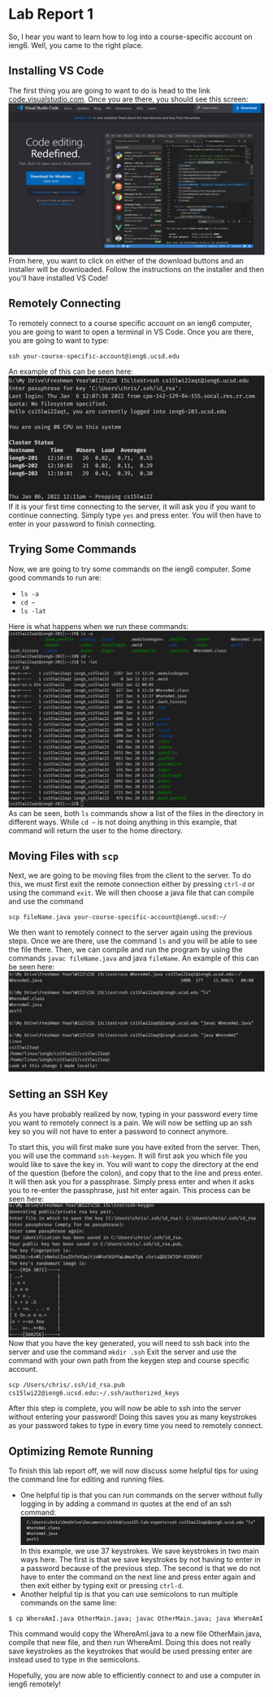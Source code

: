 # Lab Report 1

So, I hear you want to learn how to log into a course-specific account on ieng6. Well, you came to the right place.

## Installing VS Code
The first thing you are going to want to do is head to the link [code.visualstudio.com](https://code.visualstudio.com/). Once you are there, you should see this screen: 
![Image](lab1report1.png)
From here, you want to click on either of the download buttons and an installer will be downloaded. Follow the instructions on the installer and then you'll have installed VS Code!

## Remotely Connecting
To remotely connect to a course specific account on an ieng6 computer, you are going to want to open a terminal in VS Code. Once you are there, you are going to want to type:
```
ssh your-course-specific-account@ieng6.ucsd.edu
```
An example of this can be seen here:
![Image](lab1report2.png)
If it is your first time connecting to the server, it will ask you if you want to continue connecting. Simply type `yes` and press enter. You will then have to enter in your password to finish connecting.

## Trying Some Commands
Now, we are going to try some commands on the ieng6 computer. Some good commands to run are:
* `ls -a`
* `cd ~`
* `ls -lat`

Here is what happens when we run these commands:
![Image](lab1report3.png)
As can be seen, both `ls` commands show a list of the files in the directory in different ways. While `cd ~` is not doing anything in this example, that command will return the user to the home directory.

## Moving Files with `scp`

Next, we are going to be moving files from the client to the server. To do this, we must first exit the remote connection either by pressing `ctrl-d` or using the command `exit`. We will then choose a java file that can compile and use the command 
```
scp fileName.java your-course-specific-account@ieng6.ucsd:~/
```

We then want to remotely connect to the server again using the previous steps. Once we are there, use the command `ls` and you will be able to see the file there. Then, we can compile and run the program by using the commands `javac fileName.java` and java `fileName`. An example of this can be seen here:
![Image](lab1report4.png)

## Setting an SSH Key

As you have probably realized by now, typing in your password every time you want to remotely connect is a pain. We will now be setting up an ssh key so you will not have to enter a password to connect anymore.

To start this, you will first make sure you have exited from the server. Then, you will use the command `ssh-keygen`. It will first ask you which file you would like to save the key in. You will want to copy the directory at the end of the question (before the colon), and copy that to the line and press enter. It will then ask you for a passphrase. Simply press enter and when it asks you to re-enter the passphrase, just hit enter again. This process can be seen here:
![Image](lab1report5.png)
Now that you have the key generated, you will need to ssh back into the server and use the command `mkdir .ssh`
Exit the server and use the command with your own path from the keygen step and course specific account.
```
scp /Users/chris/.ssh/id_rsa.pub cs15lwi22@ieng6.ucsd.edu:~/.ssh/authorized_keys
```
After this step is complete, you will now be able to ssh into the server without entering your password! Doing this saves you as many keystrokes as your password takes to type in every time you need to remotely connect. 

## Optimizing Remote Running

To finish this lab report off, we will now discuss some helpful tips for using the command line for editing and running files.

* One helpful tip is that you can run commands on the server without fully logging in by adding a command in quotes at the end of an ssh command:
![Image](lab1report6.png)
In this example, we use 37 keystrokes. We save keystrokes in two main ways here. The first is that we save keystrokes by not having to enter in a password because of the previous step. The second is that we do not have to enter the command on the next line and press enter again and then exit either by typing exit or pressing `ctrl-d`.
* Another helpful tip is that you can use semicolons to run multiple commands on the same line:
```
$ cp WhereAmI.java OtherMain.java; javac OtherMain.java; java WhereAmI
```
This command would copy the WhereAmI.java to a new file OtherMain.java, compile that new file, and then run WhereAmI. Doing this does not really save keystrokes as the keystrokes that would be used pressing enter are instead used to type in the semicolons. 

Hopefully, you are now able to efficiently connect to and use a computer in ieng6 remotely!